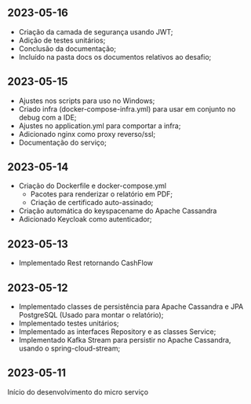 ## 2023-05-16

* Criação da camada de segurança usando JWT;
* Adição de testes unitários;
* Conclusão da documentação;
* Incluído na pasta docs os documentos relativos ao desafio;


## 2023-05-15

* Ajustes nos scripts para uso no Windows;
* Criado infra (docker-compose-infra.yml) para usar em conjunto no debug com a IDE;
* Ajustes no application.yml para comportar a infra;
* Adicionado nginx como proxy reverso/ssl;
* Documentação do serviço;

## 2023-05-14

* Criação do Dockerfile e docker-compose.yml
  * Pacotes para renderizar o relatório em PDF;
  * Criação de certificado auto-assinado;
* Criação automática do keyspacename do Apache Cassandra
* Adicionado Keycloak como autenticador;

## 2023-05-13

* Implementado Rest retornando CashFlow


## 2023-05-12

* Implementado classes de persistência para Apache Cassandra e JPA PostgreSQL (Usado para montar o relatório);
* Implementado testes unitários;
* Implementado as interfaces Repository e as classes Service;
* Implementado Kafka Stream para persistir no Apache Cassandra, usando o spring-cloud-stream;

## 2023-05-11

Início do desenvolvimento do micro serviço

